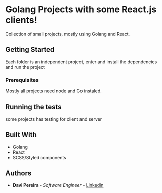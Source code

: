 # Golang Projects with some React.js clients!

Collection of small projects, mostly using Golang and React.

## Getting Started

Each folder is an independent project, enter and install the dependencies and run the project

### Prerequisites

Mostly all projects need node and Go instaled.

## Running the tests

some projects has testing for client and server


## Built With

* Golang
* React
* SCSS/Styled components

## Authors

* **Davi Pereira** - *Software Engineer* - [Linkedin](https://www.linkedin.com/in/davipm/)
